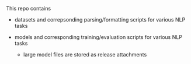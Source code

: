 This repo contains 

* datasets and correpsonding parsing/formatting scripts for various NLP tasks

* models and corresponding training/evaluation scripts for various NLP tasks
    - large model files are stored as release attachments
